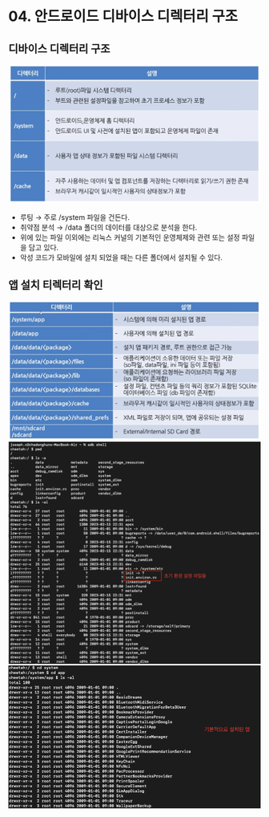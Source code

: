 # 04. 안드로이드 디바이스 디렉터리 구조

## 디바이스 디렉터리 구조

![Untitled](/Resources/ch.04/1.png)

- 루팅 → 주로 /system 파일을 건든다.
- 취약점 분석 → /data 폴더의 데이터를 대상으로 분석을 한다.
- 위에 있는 파일 이외에는 리눅스 커널의 기본적인 운영체제와 관련 또는 설정 파일을 담고 있다.
- 악성 코드가 모바일에 설치 되었을 때는 다른 폴더에서 설치될 수 있다.

## 앱 설치 티렉터리 확인
![Untitled](/Resources/ch.04/2.png)
![Untitled](/Resources/ch.04/3.png)
![Untitled](/Resources/ch.04/4.png)
